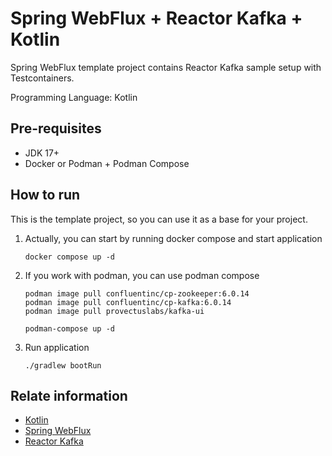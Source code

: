 # Spring WebFlux + Reactor Kafka + Kotlin
Spring WebFlux template project contains Reactor Kafka sample setup with Testcontainers.

Programming Language: Kotlin

## Pre-requisites
- JDK 17+
- Docker or Podman + Podman Compose

## How to run
This is the template project, so you can use it as a base for your project.

1. Actually, you can start by running docker compose and start application
    ```shell
    docker compose up -d
    ```
2. If you work with podman, you can use podman compose
   ```shell
   podman image pull confluentinc/cp-zookeeper:6.0.14
   podman image pull confluentinc/cp-kafka:6.0.14
   podman image pull provectuslabs/kafka-ui
   
   podman-compose up -d
   ``` 
3. Run application
    ```shell
    ./gradlew bootRun
    ```

## Relate information
- [Kotlin](https://developer.android.com/courses/pathways/kotlin-for-java)
- [Spring WebFlux](https://docs.spring.io/spring-framework/reference/web/webflux.html)
- [Reactor Kafka](https://projectreactor.io/docs/kafka/release/reference/index.html)